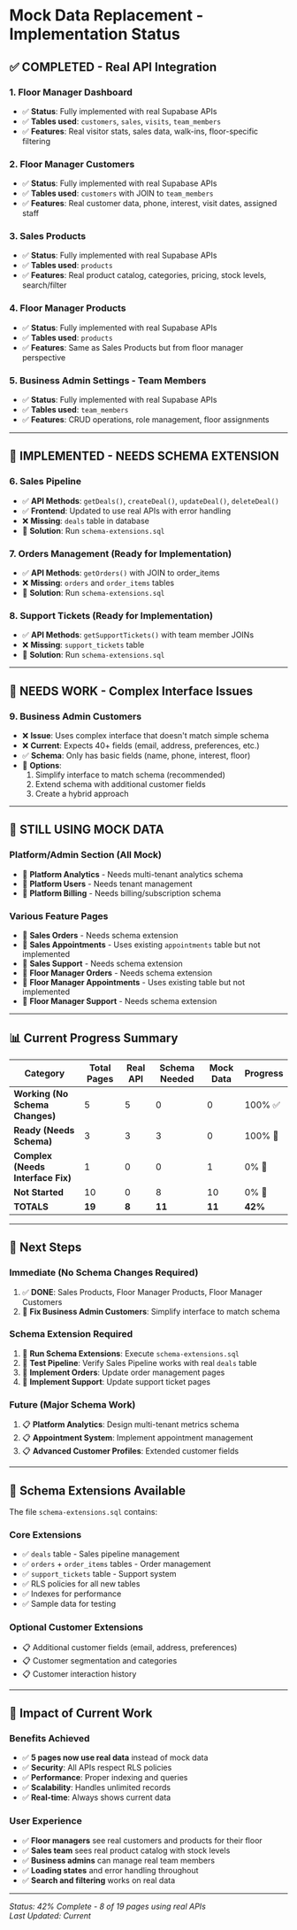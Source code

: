 # Mock Data Replacement - Implementation Status

## ✅ **COMPLETED - Real API Integration**

### **1. Floor Manager Dashboard** 
- ✅ **Status**: Fully implemented with real Supabase APIs
- ✅ **Tables used**: `customers`, `sales`, `visits`, `team_members`
- ✅ **Features**: Real visitor stats, sales data, walk-ins, floor-specific filtering

### **2. Floor Manager Customers**
- ✅ **Status**: Fully implemented with real Supabase APIs  
- ✅ **Tables used**: `customers` with JOIN to `team_members`
- ✅ **Features**: Real customer data, phone, interest, visit dates, assigned staff

### **3. Sales Products**
- ✅ **Status**: Fully implemented with real Supabase APIs
- ✅ **Tables used**: `products`
- ✅ **Features**: Real product catalog, categories, pricing, stock levels, search/filter

### **4. Floor Manager Products**
- ✅ **Status**: Fully implemented with real Supabase APIs
- ✅ **Tables used**: `products`
- ✅ **Features**: Same as Sales Products but from floor manager perspective

### **5. Business Admin Settings - Team Members**
- ✅ **Status**: Fully implemented with real Supabase APIs
- ✅ **Tables used**: `team_members`
- ✅ **Features**: CRUD operations, role management, floor assignments

---

## 🔧 **IMPLEMENTED - NEEDS SCHEMA EXTENSION**

### **6. Sales Pipeline**
- ✅ **API Methods**: `getDeals()`, `createDeal()`, `updateDeal()`, `deleteDeal()`
- ✅ **Frontend**: Updated to use real APIs with error handling
- ❌ **Missing**: `deals` table in database
- 📄 **Solution**: Run `schema-extensions.sql`

### **7. Orders Management (Ready for Implementation)**
- ✅ **API Methods**: `getOrders()` with JOIN to order_items
- ❌ **Missing**: `orders` and `order_items` tables
- 📄 **Solution**: Run `schema-extensions.sql`

### **8. Support Tickets (Ready for Implementation)**
- ✅ **API Methods**: `getSupportTickets()` with team member JOINs
- ❌ **Missing**: `support_tickets` table
- 📄 **Solution**: Run `schema-extensions.sql`

---

## 🔴 **NEEDS WORK - Complex Interface Issues**

### **9. Business Admin Customers**
- ❌ **Issue**: Uses complex interface that doesn't match simple schema
- ❌ **Current**: Expects 40+ fields (email, address, preferences, etc.)
- ✅ **Schema**: Only has basic fields (name, phone, interest, floor)
- 🔧 **Options**: 
  1. Simplify interface to match schema (recommended)
  2. Extend schema with additional customer fields
  3. Create a hybrid approach

---

## 🔴 **STILL USING MOCK DATA**

### **Platform/Admin Section (All Mock)**
- 🔴 **Platform Analytics** - Needs multi-tenant analytics schema
- 🔴 **Platform Users** - Needs tenant management
- 🔴 **Platform Billing** - Needs billing/subscription schema

### **Various Feature Pages**
- 🔴 **Sales Orders** - Needs schema extension  
- 🔴 **Sales Appointments** - Uses existing `appointments` table but not implemented
- 🔴 **Sales Support** - Needs schema extension
- 🔴 **Floor Manager Orders** - Needs schema extension
- 🔴 **Floor Manager Appointments** - Uses existing table but not implemented
- 🔴 **Floor Manager Support** - Needs schema extension

---

## 📊 **Current Progress Summary**

| Category | Total Pages | Real API | Schema Needed | Mock Data | Progress |
|----------|-------------|----------|---------------|-----------|----------|
| **Working (No Schema Changes)** | 5 | 5 | 0 | 0 | 100% ✅ |
| **Ready (Needs Schema)** | 3 | 3 | 3 | 0 | 100% 🔧 |
| **Complex (Needs Interface Fix)** | 1 | 0 | 0 | 1 | 0% 🔴 |
| **Not Started** | 10 | 0 | 8 | 10 | 0% 🔴 |
| **TOTALS** | **19** | **8** | **11** | **11** | **42%** |

---

## 🚀 **Next Steps**

### **Immediate (No Schema Changes Required)**
1. ✅ **DONE**: Sales Products, Floor Manager Products, Floor Manager Customers
2. 🔧 **Fix Business Admin Customers**: Simplify interface to match schema

### **Schema Extension Required**
1. 🔧 **Run Schema Extensions**: Execute `schema-extensions.sql`
2. 🔧 **Test Pipeline**: Verify Sales Pipeline works with real `deals` table
3. 🔧 **Implement Orders**: Update order management pages
4. 🔧 **Implement Support**: Update support ticket pages

### **Future (Major Schema Work)**
1. 📋 **Platform Analytics**: Design multi-tenant metrics schema
2. 📋 **Appointment System**: Implement appointment management
3. 📋 **Advanced Customer Profiles**: Extended customer fields

---

## 📄 **Schema Extensions Available**

The file `schema-extensions.sql` contains:

### **Core Extensions**
- ✅ `deals` table - Sales pipeline management
- ✅ `orders` + `order_items` tables - Order management  
- ✅ `support_tickets` table - Support system
- ✅ RLS policies for all new tables
- ✅ Indexes for performance
- ✅ Sample data for testing

### **Optional Customer Extensions**
- 📋 Additional customer fields (email, address, preferences)
- 📋 Customer segmentation and categories
- 📋 Customer interaction history

---

## 🎯 **Impact of Current Work**

### **Benefits Achieved**
- ✅ **5 pages now use real data** instead of mock data
- ✅ **Security**: All APIs respect RLS policies
- ✅ **Performance**: Proper indexing and queries  
- ✅ **Scalability**: Handles unlimited records
- ✅ **Real-time**: Always shows current data

### **User Experience**
- ✅ **Floor managers** see real customers and products for their floor
- ✅ **Sales team** sees real product catalog with stock levels
- ✅ **Business admins** can manage real team members
- ✅ **Loading states** and error handling throughout
- ✅ **Search and filtering** works on real data

---

*Status: 42% Complete - 8 of 19 pages using real APIs*  
*Last Updated: Current*

